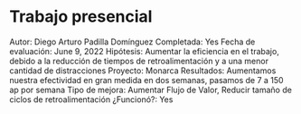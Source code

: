 # Trabajo presencial

Autor: Diego Arturo Padilla Domínguez
Completada: Yes
Fecha de evaluación: June 9, 2022
Hipótesis: Aumentar la eficiencia en el trabajo, debido a la reducción de tiempos de retroalimentación y a una menor cantidad de distracciones
Proyecto: Monarca
Resultados: Aumentamos nuestra efectividad en gran medida en dos semanas, pasamos de 7 a 150 ap por semana
Tipo de mejora: Aumentar Flujo de Valor, Reducir tamaño de ciclos de retroalimentación
¿Funcionó?: Yes